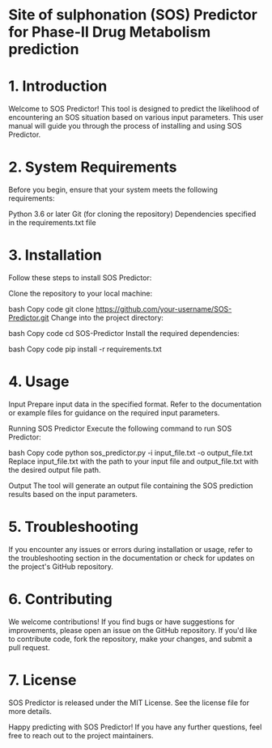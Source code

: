 # Site of sulphonation (SOS) Predictor for Phase-II Drug Metabolism prediction 
# 1. Introduction
Welcome to SOS Predictor! This tool is designed to predict the likelihood of encountering an SOS situation based on various input parameters. This user manual will guide you through the process of installing and using SOS Predictor.

# 2. System Requirements
Before you begin, ensure that your system meets the following requirements:

Python 3.6 or later
Git (for cloning the repository)
Dependencies specified in the requirements.txt file
# 3. Installation
Follow these steps to install SOS Predictor:

Clone the repository to your local machine:

bash
Copy code
git clone https://github.com/your-username/SOS-Predictor.git
Change into the project directory:

bash
Copy code
cd SOS-Predictor
Install the required dependencies:

bash
Copy code
pip install -r requirements.txt
# 4. Usage
Input
Prepare input data in the specified format. Refer to the documentation or example files for guidance on the required input parameters.

Running SOS Predictor
Execute the following command to run SOS Predictor:

bash
Copy code
python sos_predictor.py -i input_file.txt -o output_file.txt
Replace input_file.txt with the path to your input file and output_file.txt with the desired output file path.

Output
The tool will generate an output file containing the SOS prediction results based on the input parameters.

# 5. Troubleshooting
If you encounter any issues or errors during installation or usage, refer to the troubleshooting section in the documentation or check for updates on the project's GitHub repository.

# 6. Contributing
We welcome contributions! If you find bugs or have suggestions for improvements, please open an issue on the GitHub repository. If you'd like to contribute code, fork the repository, make your changes, and submit a pull request.

# 7. License
SOS Predictor is released under the MIT License. See the license file for more details.

Happy predicting with SOS Predictor! If you have any further questions, feel free to reach out to the project maintainers.
